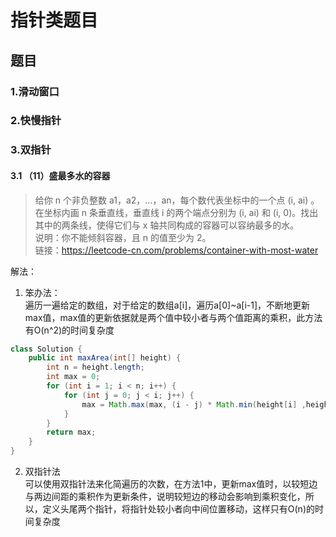 # 指针类题目

## 题目
### 1.滑动窗口
>

### 2.快慢指针

### 3.双指针

#### 3.1 （11）盛最多水的容器
>给你 n 个非负整数 a1，a2，...，an，每个数代表坐标中的一个点 (i, ai) 。在坐标内画 n 条垂直线，垂直线 i 的两个端点分别为 (i, ai) 和 (i, 0)。找出其中的两条线，使得它们与 x 轴共同构成的容器可以容纳最多的水。  
说明：你不能倾斜容器，且 n 的值至少为 2。    
链接：https://leetcode-cn.com/problems/container-with-most-water  

解法：  
1. 笨办法：  
    遍历一遍给定的数组，对于给定的数组a[i]，遍历a[0]~a[i-1]，不断地更新max值，max值的更新依据就是两个值中较小者与两个值距离的乘积，此方法有O(n^2)的时间复杂度
```java
class Solution {
    public int maxArea(int[] height) {
        int n = height.length;
        int max = 0;
        for (int i = 1; i < n; i++) {
            for (int j = 0; j < i; j++) {
                max = Math.max(max, (i - j) * Math.min(height[i] ,height[j]));
            }
        }
        return max;
    }
}
```
2. 双指针法  
可以使用双指针法来化简遍历的次数，在方法1中，更新max值时，以较短边与两边间距的乘积作为更新条件，说明较短边的移动会影响到乘积变化，所以，定义头尾两个指针，将指针处较小者向中间位置移动，这样只有O(n)的时间复杂度



